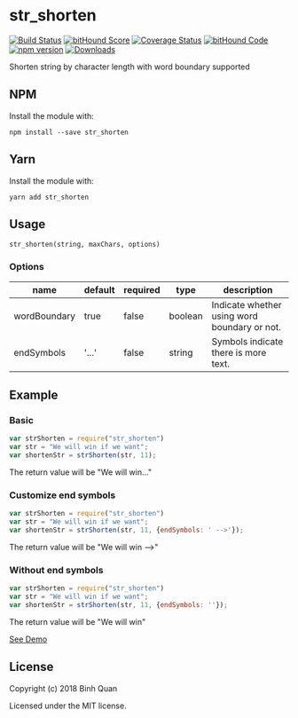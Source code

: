# str_shorten
[![Build Status](https://travis-ci.org/binhqd/str_shorten.svg?branch=master)](https://travis-ci.org/binhqd/str_shorten)
[![bitHound Score](https://www.bithound.io/github/binhqd/str_shorten/badges/score.svg)](https://www.bithound.io/github/binhqd/str_shorten)
[![Coverage Status](https://coveralls.io/repos/binhqd/str_shorten/badge.svg?branch=master)](https://coveralls.io/r/binhqd/str_shorten?branch=master)
[![bitHound Code](https://www.bithound.io/github/binhqd/str_shorten/badges/code.svg)](https://www.bithound.io/github/binhqd/str_shorten)
[![npm version](https://img.shields.io/npm/v/str_shorten.svg?style=flat-square)](https://www.npmjs.com/package/str_shorten)
[![Downloads](http://img.shields.io/npm/dm/str_shorten.svg)](https://www.npmjs.com/package/str_shorten)

Shorten string by character length with word boundary supported
## NPM
Install the module with:
```
npm install --save str_shorten
```

## Yarn
Install the module with:
```
yarn add str_shorten
```

## Usage
```
str_shorten(string, maxChars, options)
```

### Options

| name         | default | required | type   | description                                                                                                                |
|--------------|----------|--------|----------|-----------------------------------------------------------------------------------------------------------------|
| wordBoundary | true | false     | boolean  | Indicate whether using word boundary or not. |
| endSymbols | '...' | false     | string  | Symbols indicate there is more text. |

## Example
### Basic
```javascript
var strShorten = require("str_shorten")
var str = "We will win if we want";
var shortenStr = strShorten(str, 11);
```
The return value will be "We will win..."
### Customize end symbols
```javascript
var strShorten = require("str_shorten")
var str = "We will win if we want";
var shortenStr = strShorten(str, 11, {endSymbols: ' -->'});
```
The return value will be "We will win -->"
### Without end symbols
```javascript
var strShorten = require("str_shorten")
var str = "We will win if we want";
var shortenStr = strShorten(str, 11, {endSymbols: ''});
```
The return value will be "We will win"

[See Demo](https://runkit.com/binhqd/runkit-str-shorten)

## License
Copyright (c) 2018 Binh Quan

Licensed under the MIT license.
